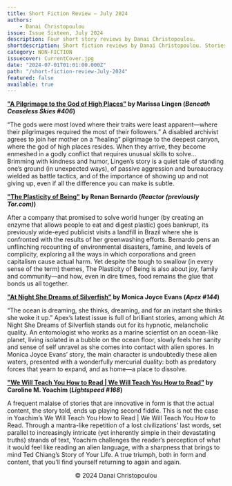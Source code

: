 ```yaml
---
title: Short Fiction Review — July 2024
authors:
    - Danai Christopoulou
issue: Issue Sixteen, July 2024
description: Four short story reviews by Danai Christopoulou.
shortdescription: Short fiction reviews by Danai Christopoulou. Stories reviewed include "A Pilgrimage to the God of High Places" by Marissa Lingen (published in <em>Beneath Ceaseless Skies</em>), "The Plasticity of Being" by Renan Bernardo (published in <em>Reactor (previously Tor.com)</em>), "At Night She Dreams of Silverfish" by Monica Joyce Evans (published in <em>Apex</em>), and "We Will Teach You How to Read | We Will Teach You How to Read" by Caroline M. Yoachim (published in <em>Lightspeed</em>).
category: NON-FICTION
issuecover: CurrentCover.jpg
date: "2024-07-01T01:01:00.000Z"
path: "/short-fiction-review-July-2024"
featured: false
available: true
---
```


**["A Pilgrimage to the God of High Places"](https://www.beneath-ceaseless-skies.com/stories/a-pilgrimage-to-the-god-of-high-places/) by Marissa Lingen (*Beneath Ceaseless Skies #406*)**

“The gods were most loved where their traits were least apparent—where their pilgrimages required the most of their followers.” A disabled archivist agrees to join her mother on a “healing” pilgrimage to the deepest canyon, where the god of high places resides. When they arrive, they become enmeshed in a godly conflict that requires unusual skills to solve… Brimming with kindness and humor, Lingen’s story is a quiet tale of standing one’s ground (in unexpected ways), of passive aggression and bureaucracy wielded as battle tactics, and of the importance of showing up and not giving up, even if all the difference you can make is subtle.


**["The Plasticity of Being"](https://reactormag.com/the-plasticity-of-being-renan-bernardo/) by Renan Bernardo (*Reactor (previously Tor.com)*)** <br />

After a company that promised to solve world hunger (by creating an enzyme that allows people to eat and digest plastic) goes bankrupt, its previously wide-eyed publicist visits a landfill in Brazil where she is confronted with the results of her greenwashing efforts. Bernardo pens an unflinching recounting of environmental disasters, famine, and levels of complicity, exploring all the ways in which corporations and green capitalism cause actual harm. Yet despite the tough to swallow (in every sense of the term) themes, The Plasticity of Being is also about joy, family and community—and how, even in dire times, food remains the glue that bonds us all together.


**["At Night She Dreams of Silverfish"](https://apex-magazine.com/short-fiction/at-night-she-dreams-of-silverfish/) by Monica Joyce Evans (*Apex #144*)** <br />

“The ocean is dreaming, she thinks, dreaming, and for an instant she thinks she woke it up.” Apex’s latest issue is full of brilliant stories, among which At Night She Dreams of Silverfish stands out for its hypnotic, melancholic quality. An entomologist who works as a marine scientist on an ocean-like planet, living isolated in a bubble on the ocean floor, slowly feels her sanity and sense of self unravel as she comes into contact with alien spores. In Monica Joyce Evans’ story, the main character is undoubtedly these alien waters, presented with a wonderfully mercurial duality: both as predatory forces that yearn to expand, and as home—a place to dissolve.


**["We Will Teach You How to Read | We Will Teach You How to Read"](https://www.lightspeedmagazine.com/fiction/we-will-teach-you-how-to-read-we-will-teach-you-how-to-read/) by Caroline M. Yoachim (*Lightspeed #168*)**

A frequent malaise of stories that are innovative in form is that the actual content, the story told, ends up playing second fiddle. This is not the case in Yoachim’s We Will Teach You How to Read | We Will Teach You How to Read. Through a mantra-like repetition of a lost civilizations’ last words, set parallel to increasingly intricate (yet inherently simple in their devastating truths) strands of text, Yoachim challenges the reader’s perception of what it would feel like reading an alien language, with a sharpness that brings to mind Ted Chiang’s Story of Your Life. A true triumph, both in form and content, that you’ll find yourself returning to again and again. 


<p style="text-align: center;">© 2024 Danai Christopoulou</p>